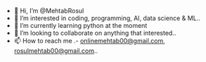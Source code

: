 - 👋 Hi, I’m @MehtabRosul
- 👀 I’m interested in coding, programming, AI, data science & ML..
- 🌱 I’m currently learning python at the moment
- 💞️ I’m looking to collaborate on anything that interested..
- 📫 How to reach me .- onlinemehtab00@gmail.com, rosulmehtab00@gmail.com..

<!---
MehtabRosul/MehtabRosul is a ✨ special ✨ repository because its `README.md` (this file) appears on your GitHub profile.
You can click the Preview link to take a look at your changes.
--->
